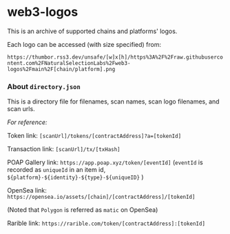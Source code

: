 # web3-logos
This is an archive of supported chains and platforms' logos.

Each logo can be accessed  (with size specified) from:

`https://thumbor.rss3.dev/unsafe/[w]x[h]/https%3A%2F%2Fraw.githubusercontent.com%2FNaturalSelectionLabs%2Fweb3-logos%2Fmain%2F[chain/platform].png`

### About `directory.json`

This is a directory file for filenames, scan names, scan logo filenames, and scan urls.

*For reference:*

Token link: `[scanUrl]/tokens/[contractAddress]?a=[tokenId]`

Transaction link: `[scanUrl]/tx/[txHash]`

POAP Gallery link: `https://app.poap.xyz/token/[eventId]` (`eventId` is recorded as `uniqueId` in an item id, `${platform}-${identity}-${type}-${uniqueID}` )

OpenSea link: `https://opensea.io/assets/[chain]/[contractAddress]/[tokenId]`

(Noted that `Polygon` is referred as `matic` on OpenSea)

Rarible link: `https://rarible.com/token/[contractAddress]:[tokenId]`

